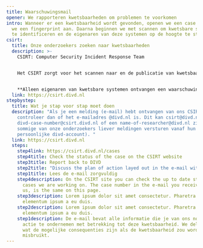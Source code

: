 ```yaml
---
title: Waarschuwingsmail
opener: We rapporteren kwetsbaarheden om problemen te voorkomen
intro: Wanneer er een kwetsbaarheid wordt gevonden, openen we een case en maken
  we een fingerprint aan. Daarna beginnen we met scannen om kwetsbare systemen
  te identificeren en de eigenaren van deze systemen op de hoogte te stellen.
csirt:
  title: Onze onderzoekers zoeken naar kwetsbaarheden
  description: >-
    CSIRT: Computer Security Incident Response Team


    Het CSIRT zorgt voor het scannen naar en de publicatie van kwetsbaarheden, gevonden door DIVD-onderzoekers of derde partijen. Daarnaast waarschuwt het CSIRT mensen voor gelekte referenties en beheert het onze CNA-functie (CVE Numbering Authority).


    **Alleen eigenaren van kwetsbare systemen ontvangen een waarschuwing met hostinformatie en mitigatiestappen.**
  link: https://csirt.divd.nl
stepbystep:
  title: Wat je stap voor stap moet doen
  description: "Als je een melding (e-mail) hebt ontvangen van ons CSIRT,
    controleer dan of het e-mailadres @divd.nl is. Dit kan csirt@divd.nl,
    divd-case-number@csirt.divd.nl of een name-of-researcher@divd.nl zijn (omdat
    sommige van onze onderzoekers liever meldingen versturen vanaf hun
    persoonlijke divd-account). "
  link: https://csirt.divd.nl
  steps:
    step4link: https://csirt.divd.nl/cases
    step4title: Check the status of the case on the CSIRT website
    step3title: Report back to DIVD
    step2title: "Discuss the plan of action layed out in the e-mail with your colleagues "
    step1title: Lees de e-mail zorgvuldig
    step4description: On the CSIRT site you can check the up to date status of the
      cases we are working on. The case number in the e-mail you received from
      us, is the same on this page.
    step3description: Lorem ipsum dolor sit amet consectetur. Pharetra ullamcorper
      elementum ipsum a eu duis.
    step2description: Lorem ipsum dolor sit amet consectetur. Pharetra ullamcorper
      elementum ipsum a eu duis.
    step1description: De e-mail bevat alle informatie die je van ons nodig hebt om
      actie te ondernemen met betrekking tot deze kwetsbaarheid. We delen altijd
      wat de mogelijke consequenties zijn als de kwetsbaarheid zou worden
      misbruikt.
---
```

